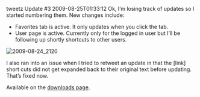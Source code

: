 tweetz Update #3
2009-08-25T01:33:12
Ok, I’m losing track of updates so I started numbering them. New changes include:

  * Favorites tab is active. It only updates when you click the tab. 
  * User page is active. Currently only for the logged in user but I’ll be following up shortly shortcuts to other users. 

![2009-08-24_2120](/content/images/blog/tweetzUpdate2_12D9F/20090824_2120.png)

I also ran into an issue when I tried to retweet an update in that the [link] short cuts did not get expanded back to their original text before updating. That’s fixed now.

Available on the [downloads page](/downloads).
